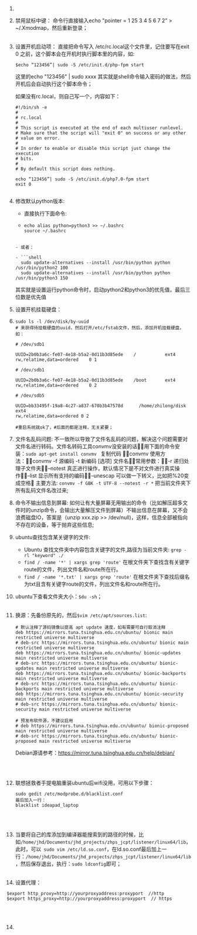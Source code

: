 1. 
  
2. 禁用鼠标中键：
   命令行直接输入echo "pointer = 1 25 3 4 5 6 7 2" > ~/.Xmodmap，然后重新登录；<br><br> 

3. 设置开机启动项：
   直接把命令写入 /etc/rc.local这个文件里，记住要写在exit 0 之前，这个脚本会在开机时执行脚本里的内容，如:

   ```shell
   $echo “123456”| sudo -S /etc/init.d/php-fpm start
   ```

   这里的echo "123456" | sudo xxxx 其实就是shell命令输入密码的做法，然后开机后会自动执行这个脚本命令；

   如果没有rc.local，则自己写一个，内容如下：

   ```shell
   #!/bin/sh -e
   #
   # rc.local
   #
   # This script is executed at the end of each multiuser runlevel.
   # Make sure that the script will "exit 0" on success or any other
   # value on error.
   #
   # In order to enable or disable this script just change the execution
   # bits.
   #
   # By default this script does nothing.
   
   echo “123456”| sudo -S /etc/init.d/php7.0-fpm start
   exit 0
   
   ```


   ```
   
3. 修改默认python版本:

   - 直接执行下面命令:

   - ```shell
     echo alias python=python3 >> ~/.bashrc
     source ~/.bashrc
   ```

   - 或者：

   - ```shell
     sudo update-alternatives --install /usr/bin/python python /usr/bin/python2 100
     sudo update-alternatives --install /usr/bin/python python /usr/bin/python3 150
     ```

     其实就是设置运行python命令时，启动python2和python3的优先值，最后三位数是优先值

4. 设置开机挂载硬盘：

5. ```shell
   sudo ls -l /dev/disk/by-uuid
   # 来获得待挂载硬盘的uuid，然后打开/etc/fstab文件，然后，添加开机挂载硬盘，如：
   
   # /dev/sdb1
   
   UUID=2b0b3a6c-fe07-4e18-b5a2-0d11b3d85ede	/         	ext4      	rw,relatime,data=ordered	0 1
   
   # /dev/sdb1
   
   UUID=2b0b3a6c-fe07-4e18-b5a2-0d11b3d85ede	/boot     	ext4      	rw,relatime,data=ordered	0 2
   
   # /dev/sdb5
   
   UUID=bb33495f-19a8-4c27-a837-670b3b47578d      /home/zhilong/disk  ext4
   rw,relatime,data=ordered	0 2
   
   #重启系统就ok了，#后面的都是注释，无关紧要；
   ```

6. 文件名乱码问题: 不一致所以导致了文件名乱码的问题，解决这个问题需要对文件名进行转码。文件名转码工具convmv没安装的话用下面的命令安装：`sudo apt-get install convmv `
   复制代码 
   convmv 使用方法：convmv -f 源编码 -t 新编码 [选项] 文件名常用参数：-r 递归处理子文件夹–notest 真正进行操作，默认情况下是不对文件进行真实操作–list 显示所有支持的编码–unescap 可以做一下转义，比如把%20变成空格
   主要方法:
   `convmv -f GBK -t UTF-8 --notest -r *`     把当前文件夹下所有乱码文件名改过来;

7. 命令不输出信息到屏幕: 如何让有大量屏幕无用输出的命令（比如解压超多文件时的unzip命令，会输出大量解压文件到屏幕）不输出信息在屏幕，又不会浪费磁盘IO，答案是（unzip xxx.zip >> /dev/null)，这样，信息全部被指向不存在的设备，等于抛弃这些信息;

8. ubuntu查找包含某关键字的文件:

   - Ubuntu 查找文件夹中内容包含关键字的文件,路径为当前文件夹:
     `grep -rl "keyword" ./`
   - `find / -name '*' | xargs grep 'route'`
     在根文件夹下查找含有关键字route的文件，列出文件名和route所在行。
   - `find / -name '*.txt' | xargs grep 'route'`
     在根文件夹下查找后缀名为txt且含有关键字route的文件，列出文件名和route所在行。

9. ubuntu下查看文件夹大小：`$du -sh`；<br><br>


10. 换源：先备份原先的，然后`$vim /etc/apt/sources.list`:

    ```shell
    # 默认注释了源码镜像以提高 apt update 速度，如有需要可自行取消注释
    deb https://mirrors.tuna.tsinghua.edu.cn/ubuntu/ bionic main restricted universe multiverse
    # deb-src https://mirrors.tuna.tsinghua.edu.cn/ubuntu/ bionic main restricted universe multiverse
    deb https://mirrors.tuna.tsinghua.edu.cn/ubuntu/ bionic-updates main restricted universe multiverse
    # deb-src https://mirrors.tuna.tsinghua.edu.cn/ubuntu/ bionic-updates main restricted universe multiverse
    deb https://mirrors.tuna.tsinghua.edu.cn/ubuntu/ bionic-backports main restricted universe multiverse
    # deb-src https://mirrors.tuna.tsinghua.edu.cn/ubuntu/ bionic-backports main restricted universe multiverse
    deb https://mirrors.tuna.tsinghua.edu.cn/ubuntu/ bionic-security main restricted universe multiverse
    # deb-src https://mirrors.tuna.tsinghua.edu.cn/ubuntu/ bionic-security main restricted universe multiverse
    
    # 预发布软件源，不建议启用
    # deb https://mirrors.tuna.tsinghua.edu.cn/ubuntu/ bionic-proposed main restricted universe multiverse
    # deb-src https://mirrors.tuna.tsinghua.edu.cn/ubuntu/ bionic-proposed main restricted universe multiverse
    ```

    Debian源请参考：<https://mirror.tuna.tsinghua.edu.cn/help/debian/>

    <br><br>

11. 联想拯救者手提电脑重装ubuntu后wifi没用，可用以下步骤：

       ```
       sudo gedit /etc/modprobe.d/blacklist.conf
       最后加入一行：
       blacklist ideapad_laptop
       ```
        
       <br><br>

12. 当要将自己的库添加到编译器能搜索到的路径的时候，比如`/home/jhd/Documents/jhd_projects/zhps_jcpt/listener/linux64/lib`，此时，可以` sudo vim /etc/ld.so.conf`，在ld.so.conf最后加上一行：`/home/jhd/Documents/jhd_projects/zhps_jcpt/listener/linux64/lib`，然后保存退出，执行：`sudo ldconfig`即可；<br><br>

13.  设置代理：

  ```
  $export http_proxy=http://yourproxyaddress:proxyport  //http
  $export https_proxy=http://yourproxyaddress:proxyport  // https
  ```

  <br><br>

14. 
